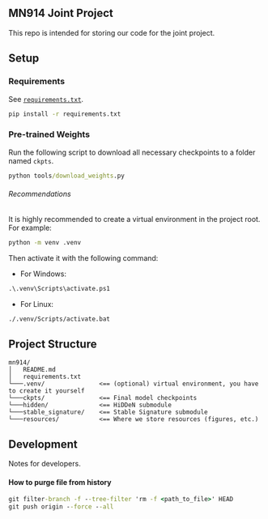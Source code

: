 MN914 Joint Project
------

This repo is intended for storing our code for the joint project.

## Setup

### Requirements

See [`requirements.txt`](requirements.txt).

```cmd
pip install -r requirements.txt
```

### Pre-trained Weights

Run the following script to download all necessary checkpoints to a folder named `ckpts`.

```cmd
python tools/download_weights.py
```

###### Recommendations

It is highly recommended to create a virtual environment in the project root. For example:

```cmd
python -m venv .venv
```

Then activate it with the following command:

- For Windows:
```cmd
.\.venv\Scripts\activate.ps1
```
- For Linux:
```cmd
./.venv/Scripts/activate.bat
```

## Project Structure

```
mn914/
│   README.md
│   requirements.txt
└───.venv/               <== (optional) virtual environment, you have to create it yourself
└───ckpts/               <== Final model checkpoints
└───hidden/              <== HiDDeN submodule
└───stable_signature/    <== Stable Signature submodule
└───resources/           <== Where we store resources (figures, etc.)
```

## Development

Notes for developers.

#### How to purge file from history

```cmd
git filter-branch -f --tree-filter 'rm -f <path_to_file>' HEAD
git push origin --force --all
```
